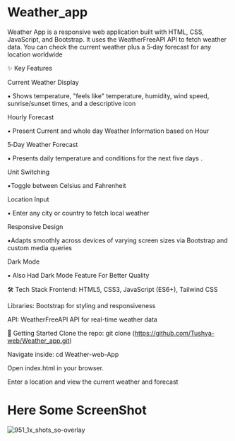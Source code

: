 # Weather_app
Weather App is a responsive web application built with HTML, CSS, JavaScript, and Bootstrap. It uses the WeatherFreeAPI API to fetch weather data. You can check the current weather plus a 5‑day forecast for any location worldwide 

✨ Key Features

Current Weather Display

▪️ Shows temperature, "feels like" temperature, humidity, wind speed, sunrise/sunset times, and a descriptive icon 

Hourly Forecast

▪️ Present Current and whole day Weather Information based on Hour

5‑Day Weather Forecast

▪️ Presents daily temperature and conditions for the next five days .

Unit Switching

▪️Toggle between Celsius and Fahrenheit 

Location Input

▪️ Enter any city or country to fetch local weather 

Responsive Design

▪️Adapts smoothly across devices of varying screen sizes via Bootstrap and custom media queries 

Dark Mode

▪️ Also Had Dark Mode Feature For Better Quality

🛠️ Tech Stack
Frontend: HTML5, CSS3, JavaScript (ES6+), Tailwind CSS

Libraries: Bootstrap for styling and responsiveness

API: WeatherFreeAPI API for real-time weather data 

🚀 Getting Started
Clone the repo:
git clone (https://github.com/Tushya-web/Weather_app.git)

Navigate inside:
cd Weather-web-App

Open index.html in your browser.

Enter a location and view the current weather and forecast 

# Here Some ScreenShot

![951_1x_shots_so-overlay](https://github.com/user-attachments/assets/f4a03490-91e8-4206-8a6f-6edd8aad0fc4)



